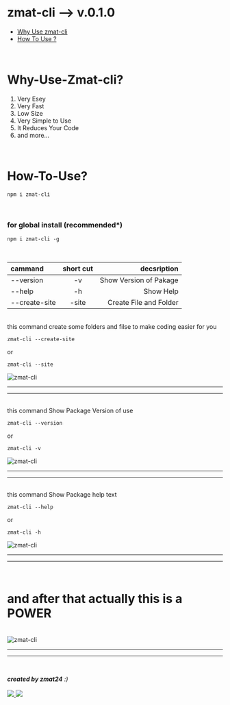 # zmat-cli --> v.0.1.0

- [Why Use zmat-cli](#Why-Use-zmat-cli)
- [How To Use ?](#How-To-Use)
<br>

# Why-Use-Zmat-cli?

1. Very Esey
2. Very Fast
3. Low Size
4. Very Simple to Use
5. It Reduces Your Code
6. and more...
<br>

# How-To-Use?

```CONSOLE
npm i zmat-cli
```
<br>

### for global install (recommended*)

```CONSOLE
npm i zmat-cli -g
```
<br>

| cammand       | short cut | decsription                 |
|:--------------|:---------:|----------------------------:|
| --version     | -v        | Show Version of Pakage      |
| --help        | -h        | Show Help                   |
| --create-site | -site     | Create File and Folder      |

<br>
this command create some folders and filse to make coding easier for you

```CONSOLE
zmat-cli --create-site
```
or
```CONSOLE
zmat-cli --site
```
<img src="https://blokchainology.com/zmat-cli/zmat-cli-site.png" alt="zmat-cli" />
<hr><hr>
<br>
this command Show Package Version of use

```CONSOLE
zmat-cli --version
```
or
```CONSOLE
zmat-cli -v
```
<img src="https://blokchainology.com/zmat-cli/zmat-cli-v.png" alt="zmat-cli" />
<hr><Hr>
<br>
this command Show Package help text

```CONSOLE
zmat-cli --help
```
or

```CONSOLE
zmat-cli -h
```
<img src="https://blokchainology.com/zmat-cli/zmat-cli-help.png" alt="zmat-cli" />
<hr><Hr>
<br>

# and after that actually this is a POWER

<br>

<img src="https://blokchainology.com/zmat-cli/zmat-cli-npm.png" alt="zmat-cli" />
<hr><Hr>
<br>


<em><b>created by zmat24</b> :)</em><br><br>
<a href="https://github.com/matinsoleymni">
    <img src="https://img.shields.io/badge/Matin Soleymani-purple?style=flat-square&logo=github">
</a> 
<a href="https://github.com/zeynabkhayyati">
    <img src="https://img.shields.io/badge/Zeynab Khayyati-olive?style=flat-square&logo=github">
</a> 
